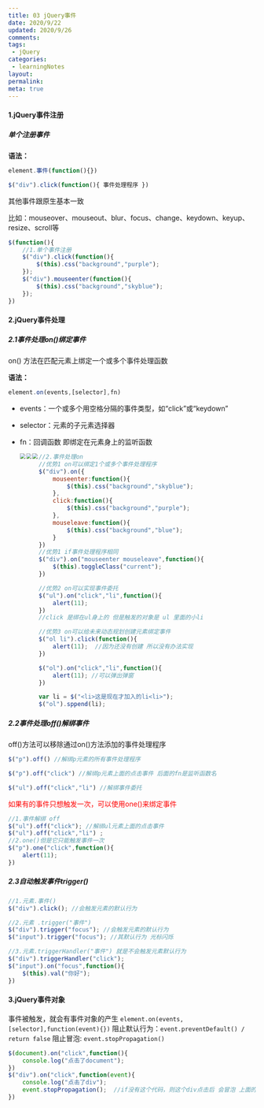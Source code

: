 ```yaml
---
title: 03 jQuery事件
date: 2020/9/22
updated: 2020/9/26
comments:
tags:
 - jQuery
categories:
 - learningNotes
layout:
permalink:
meta: true
---
```



#### 1.jQuery事件注册

##### 单个注册事件

**语法：**

~~~javascript
element.事件(function(){})

$("div").click(function(){ 事件处理程序 })
~~~

其他事件跟原生基本一致

比如：mouseover、mouseout、blur、focus、change、keydown、keyup、resize、scroll等

~~~javascript
$(function(){
    //1.单个事件注册
    $("div").click(function(){
        $(this).css("background","purple");
    });
    $("div").mouseenter(function(){
        $(this).css("background","skyblue");
    });
})
~~~

#### 2.jQuery事件处理

##### 2.1事件处理on()绑定事件

on() 方法在匹配元素上绑定一个或多个事件处理函数

**语法：**

~~~javascript
element.on(events,[selector],fn)
~~~

* events：一个或多个用空格分隔的事件类型，如“click”或“keydown”

* selector：元素的子元素选择器

* fn：回调函数 即绑定在元素身上的监听函数

  <img src="https://s1.328888.xyz/2022/04/09/XkpPi.png" style="zoom:67%;" align="left" />

  <img src="https://s1.328888.xyz/2022/04/09/XksAv.png" style="zoom:67%;" align="left" />

  <img src="https://s1.328888.xyz/2022/04/09/Xk7Y0.png" style="zoom:67%;" align="left" />

~~~javascript
//2.事件处理on
//优势1 on可以绑定1个或多个事件处理程序
$("div").on({
    mouseenter:function(){
        $(this).css("background","skyblue");
    },
    click:function(){
        $(this).css("background","purple");
    },
    mouseleave:function(){
        $(this).css("background","blue");
    }
})
//优势1 if事件处理程序相同
$("div").on("mouseenter mouseleave",function(){
    $(this).toggleClass("current");
})

//优势2 on可以实现事件委托
$("ul").on("click","li",function(){
    alert(11);
})
//click 是绑在ul身上的 但是触发的对象是 ul 里面的小li

//优势3 on可以给未来动态规划创建元素绑定事件
$("ol li").click(function(){
    alert(11);  //因为还没有创建 所以没有办法实现
})

$("ol").on("click","li",function(){
    alert(11); //可以弹出弹窗
})

var li = $("<li>这是现在才加入的li<li>");
$("ol").sppend(li);

~~~

##### 2.2事件处理off()解绑事件

off()方法可以移除通过on()方法添加的事件处理程序

~~~javascript
$("p").off() //解绑p元素的所有事件处理程序

$("p").off("click") //解绑p元素上面的点击事件 后面的fn是监听函数名

$("ul").off("click","li") //解绑事件委托
~~~

<font color="red"> 如果有的事件只想触发一次，可以使用one()来绑定事件</font>

~~~javascript
//1.事件解绑 off
$("ul").off("click"); //解绑ul元素上面的点击事件
$("ul").off("click","li") ;
//2.one()但是它只能触发事件一次
$("p").one("click",function(){
    alert(11);
})
~~~

##### 2.3自动触发事件trigger()

~~~javascript
//1.元素.事件()
$("div").click(); //会触发元素的默认行为

//2.元素 .trigger("事件")
$("div").trigger("focus"); //会触发元素的默认行为
$("input").trigger("focus"); //其默认行为 光标闪烁

//3.元素.triggerHandler("事件") 就是不会触发元素默认行为
$("div").triggerHandler("click");
$("input").on("focus",function(){
    $(this).val("你好");
})
~~~

#### 3.jQuery事件对象

事件被触发，就会有事件对象的产生
`element.on(events,[selector],function(event){})`
阻止默认行为：`event.preventDefault() / return false`
阻止冒泡: `event.stopPropagation()`

~~~javascript
$(document).on("click",function(){
    console.log("点击了document");
})
$("div").on("click",function(event){
    console.log("点击了div");
    event.stopPropagation();  //if没有这个代码，则这个div点击后 会冒泡 上面的document也会打印出来
})
~~~



























































